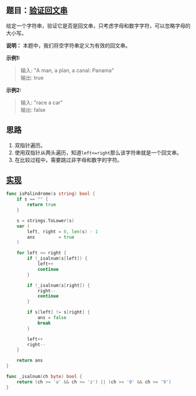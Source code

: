 ## 题目：[验证回文串](https://leetcode-cn.com/problems/valid-palindrome/)

给定一个字符串，验证它是否是回文串，只考虑字母和数字字符，可以忽略字母的大小写。

**说明：** 本题中，我们将空字符串定义为有效的回文串。

**示例1:**
>输入: "A man, a plan, a canal: Panama"  
>输出: true  

**示例2:**
>输入: "race a car"  
输出: false  
     
## 思路
1. 双指针遍历。
2. 使用双指针从两头遍历，知道`left<=right`那么该字符串就是一个回文串。
3. 在比较过程中，需要跳过非字母和数字的字符。

## [实现](https://github.com/mzmuer/leetcode/blob/master/question125/answer_test.go)
```go
func isPalindrome(s string) bool {
	if s == "" {
		return true
	}

	s = strings.ToLower(s)
	var (
		left, right = 0, len(s) - 1
		ans         = true
	)

	for left <= right {
		if !_isalnum(s[left]) {
			left++
			continue
		}

		if !_isalnum(s[right]) {
			right--
			continue
		}

		if s[left] != s[right] {
			ans = false
			break
		}

		left++
		right--
	}

	return ans
}

func _isalnum(ch byte) bool {
	return (ch >= 'a' && ch <= 'z') || (ch >= '0' && ch <= '9')
}
```